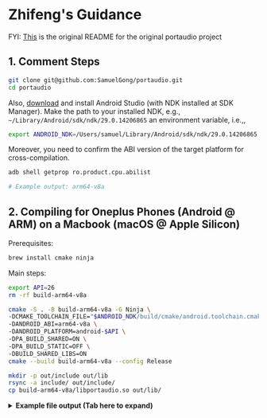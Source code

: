 # Zhifeng's Guidance

FYI: [This](./README-orig.md) is the original README for the original portaudio project

## 1. Comment Steps

```bash
git clone git@github.com:SamuelGong/portaudio.git
cd portaudio
```

Also, [download](https://developer.android.com/codelabs/basic-android-kotlin-compose-install-android-studio#0) and install Android Studio (with NDK installed at SDK Manager).
Make the path to your installed NDK, e.g., `~/Library/Android/sdk/ndk/29.0.14206865` an environment variable, i.e.,,

```bash
export ANDROID_NDK=/Users/samuel/Library/Android/sdk/ndk/29.0.14206865  # Use your own path
```

Moreover, you need to confirm the ABI version of the target platform for cross-compilation.

```bash
adb shell getprop ro.product.cpu.abilist

# Example output: arm64-v8a
```

## 2. Compiling for Oneplus Phones (Android @ ARM) on a Macbook (macOS @ Apple Silicon)

Prerequisites:

```bash
brew install cmake ninja
```

Main steps:

```bash
export API=26
rm -rf build-arm64-v8a

cmake -S . -B build-arm64-v8a -G Ninja \                              
-DCMAKE_TOOLCHAIN_FILE="$ANDROID_NDK/build/cmake/android.toolchain.cmake" \
-DANDROID_ABI=arm64-v8a \
-DANDROID_PLATFORM=android-$API \
-DPA_BUILD_SHARED=ON \
-DPA_BUILD_STATIC=OFF \
-DBUILD_SHARED_LIBS=ON
cmake --build build-arm64-v8a --config Release

mkdir -p out/include out/lib
rsync -a include/ out/include/
cp build-arm64-v8a/libportaudio.so out/lib/
```

<details> <summary><b>Example file output (Tab here to expand)</b></summary>

```
out
├── include
│   ├── pa_asio.h
│   ├── pa_jack.h
│   ├── pa_linux_alsa.h
│   ├── pa_linux_pulseaudio.h
│   ├── pa_mac_core.h
│   ├── pa_win_ds.h
│   ├── pa_win_wasapi.h
│   ├── pa_win_waveformat.h
│   ├── pa_win_wdmks.h
│   ├── pa_win_wmme.h
│   └── portaudio.h
└── lib
    └── libportaudio.so
```

</details>